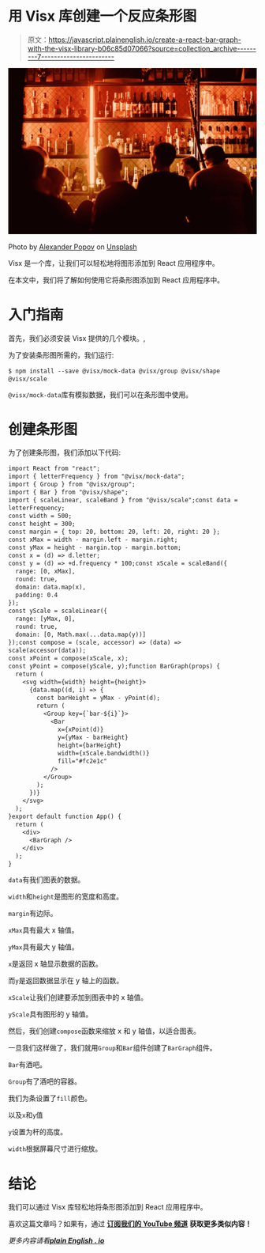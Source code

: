 # 用 Visx 库创建一个反应条形图

> 原文：<https://javascript.plainenglish.io/create-a-react-bar-graph-with-the-visx-library-b06c85d07066?source=collection_archive---------7----------------------->

![](img/aeb2d0b974c9965422c89c8da788c1f9.png)

Photo by [Alexander Popov](https://unsplash.com/@5tep5?utm_source=medium&utm_medium=referral) on [Unsplash](https://unsplash.com?utm_source=medium&utm_medium=referral)

Visx 是一个库，让我们可以轻松地将图形添加到 React 应用程序中。

在本文中，我们将了解如何使用它将条形图添加到 React 应用程序中。

# 入门指南

首先，我们必须安装 Visx 提供的几个模块。,

为了安装条形图所需的，我们运行:

```
$ npm install --save @visx/mock-data @visx/group @visx/shape @visx/scale
```

`@visx/mock-data`库有模拟数据，我们可以在条形图中使用。

# 创建条形图

为了创建条形图，我们添加以下代码:

```
import React from "react";
import { letterFrequency } from "@visx/mock-data";
import { Group } from "@visx/group";
import { Bar } from "@visx/shape";
import { scaleLinear, scaleBand } from "@visx/scale";const data = letterFrequency;
const width = 500;
const height = 300;
const margin = { top: 20, bottom: 20, left: 20, right: 20 };
const xMax = width - margin.left - margin.right;
const yMax = height - margin.top - margin.bottom;
const x = (d) => d.letter;
const y = (d) => +d.frequency * 100;const xScale = scaleBand({
  range: [0, xMax],
  round: true,
  domain: data.map(x),
  padding: 0.4
});
const yScale = scaleLinear({
  range: [yMax, 0],
  round: true,
  domain: [0, Math.max(...data.map(y))]
});const compose = (scale, accessor) => (data) => scale(accessor(data));
const xPoint = compose(xScale, x);
const yPoint = compose(yScale, y);function BarGraph(props) {
  return (
    <svg width={width} height={height}>
      {data.map((d, i) => {
        const barHeight = yMax - yPoint(d);
        return (
          <Group key={`bar-${i}`}>
            <Bar
              x={xPoint(d)}
              y={yMax - barHeight}
              height={barHeight}
              width={xScale.bandwidth()}
              fill="#fc2e1c"
            />
          </Group>
        );
      })}
    </svg>
  );
}export default function App() {
  return (
    <div>
      <BarGraph />
    </div>
  );
}
```

`data`有我们图表的数据。

`width`和`height`是图形的宽度和高度。

`margin`有边际。

`xMax`具有最大 x 轴值。

`yMax`具有最大 y 轴值。

`x`是返回 x 轴显示数据的函数。

而`y`是返回数据显示在 y 轴上的函数。

`xScale`让我们创建要添加到图表中的 x 轴值。

`yScale`具有图形的 y 轴值。

然后，我们创建`compose`函数来缩放 x 和 y 轴值，以适合图表。

一旦我们这样做了，我们就用`Group`和`Bar`组件创建了`BarGraph`组件。

`Bar`有酒吧。

`Group`有了酒吧的容器。

我们为条设置了`fill`颜色。

以及`x`和`y`值

`y`设置为杆的高度。

`width`根据屏幕尺寸进行缩放。

# 结论

我们可以通过 Visx 库轻松地将条形图添加到 React 应用程序中。

喜欢这篇文章吗？如果有，通过 [**订阅我们的 YouTube 频道**](https://www.youtube.com/channel/UCtipWUghju290NWcn8jhyAw?sub_confirmation=true) **获取更多类似内容！**

*更多内容请看*[***plain English . io***](https://plainenglish.io/)
